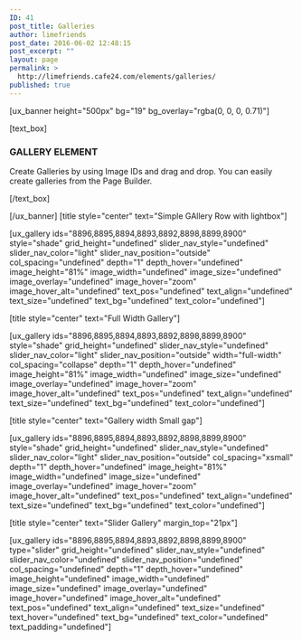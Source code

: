 ```yaml
---
ID: 41
post_title: Galleries
author: limefriends
post_date: 2016-06-02 12:48:15
post_excerpt: ""
layout: page
permalink: >
  http://limefriends.cafe24.com/elements/galleries/
published: true
---
```

[ux_banner height="500px" bg="19" bg_overlay="rgba(0, 0, 0, 0.71)"]

[text_box]

<h3 class="uppercase"><strong>GALLERY ELEMENT</strong></h3>
<p class="lead">Create Galleries by using Image IDs and drag and drop. You can easily create galleries from the Page Builder.</p>

[/text_box]

[/ux_banner]
[title style="center" text="Simple GAllery Row with lightbox"]

[ux_gallery ids="8896,8895,8894,8893,8892,8898,8899,8900" style="shade" grid_height="undefined" slider_nav_style="undefined" slider_nav_color="light" slider_nav_position="outside" col_spacing="undefined" depth="1" depth_hover="undefined" image_height="81%" image_width="undefined" image_size="undefined" image_overlay="undefined" image_hover="zoom" image_hover_alt="undefined" text_pos="undefined" text_align="undefined" text_size="undefined" text_bg="undefined" text_color="undefined"]

[title style="center" text="Full Width Gallery"]

[ux_gallery ids="8896,8895,8894,8893,8892,8898,8899,8900" style="shade" grid_height="undefined" slider_nav_style="undefined" slider_nav_color="light" slider_nav_position="outside" width="full-width" col_spacing="collapse" depth="1" depth_hover="undefined" image_height="81%" image_width="undefined" image_size="undefined" image_overlay="undefined" image_hover="zoom" image_hover_alt="undefined" text_pos="undefined" text_align="undefined" text_size="undefined" text_bg="undefined" text_color="undefined"]

[title style="center" text="Gallery width Small gap"]

[ux_gallery ids="8896,8895,8894,8893,8892,8898,8899,8900" style="shade" grid_height="undefined" slider_nav_style="undefined" slider_nav_color="light" slider_nav_position="outside" col_spacing="xsmall" depth="1" depth_hover="undefined" image_height="81%" image_width="undefined" image_size="undefined" image_overlay="undefined" image_hover="zoom" image_hover_alt="undefined" text_pos="undefined" text_align="undefined" text_size="undefined" text_bg="undefined" text_color="undefined"]

[title style="center" text="Slider Gallery" margin_top="21px"]

[ux_gallery ids="8896,8895,8894,8893,8892,8898,8899,8900" type="slider" grid_height="undefined" slider_nav_style="undefined" slider_nav_color="undefined" slider_nav_position="undefined" col_spacing="undefined" depth="1" depth_hover="undefined" image_height="undefined" image_width="undefined" image_size="undefined" image_overlay="undefined" image_hover="undefined" image_hover_alt="undefined" text_pos="undefined" text_align="undefined" text_size="undefined" text_hover="undefined" text_bg="undefined" text_color="undefined" text_padding="undefined"]